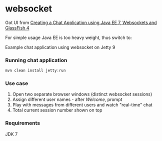 websocket
=========

Got UI from <a href="http://www.hascode.com/2013/08/creating-a-chat-application-using-java-ee-7-websockets-and-glassfish-4/">Creating a Chat Application using Java EE 7, Websockets and GlassFish 4</a>

For simple usage Java EE is too heavy weight, thus switch to:

Example chat application using websocket on Jetty 9

### Running chat application
```java  
mvn clean install jetty:run
```
### Use case
1. Open two separate browser windows (distinct websocket sessions)
2. Assign different user names - after *Welcome,* prompt
3. Play with messages from different users and watch "real-time" chat
4. Total current session number shown on top

### Requirements
JDK 7
